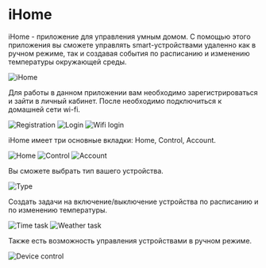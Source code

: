 # iHome
iHome - приложение для управления умным домом. С помощью этого приложения вы сможете управлять 
smart-устройствами удаленно как в ручном режиме, так и создавая события по расписанию и 
изменению температуры окружающей среды.

![iHome](images/iHome.png)

Для работы в данном приложении вам необходимо зарегистрироваться и зайти в личный кабинет.
После необходимо подключиться к домашней сети wi-fi.

![Registration](images/registration.png)
![Login](images/login.png)
![Wifi login](images/wifi.png)


iHome имеет три основные вкладки: Home, Control, Account.

![Home](images/home.png)
![Control](images/control.png)
![Account](images/account.png)


Вы сможете выбрать тип вашего устройства.

![Type](images/add_device.png)


Создать задачи на включение/выключение устройства по расписанию и по изменению температуры.

![Time task](images/time_task.png)
![Weather task](images/weather_task.png)


Также есть возможность управления устройствами в ручном режиме.

![Device control](images/device_control.png)
